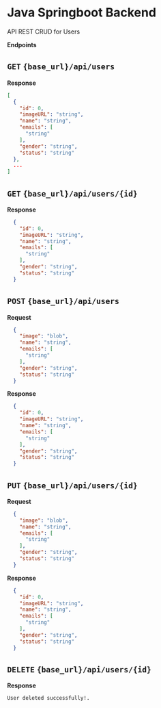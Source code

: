 # Java Springboot Backend
API REST CRUD for Users

**Endpoints**

## `GET` `{base_url}/api/users`

**Response**
```json
[
  {
    "id": 0,
    "imageURL": "string",
    "name": "string",
    "emails": [
      "string"
    ],
    "gender": "string",
    "status": "string"
  },
  ...
]
```

## `GET` `{base_url}/api/users/{id}`

**Response**
```json
  {
    "id": 0,
    "imageURL": "string",
    "name": "string",
    "emails": [
      "string"
    ],
    "gender": "string",
    "status": "string"
  }
```

## `POST` `{base_url}/api/users`

**Request**
```json
  {
    "image": "blob",
    "name": "string",
    "emails": [
      "string"
    ],
    "gender": "string",
    "status": "string"
  }
```

**Response**
```json
  {
    "id": 0,
    "imageURL": "string",
    "name": "string",
    "emails": [
      "string"
    ],
    "gender": "string",
    "status": "string"
  }
```

## `PUT` `{base_url}/api/users/{id}`

**Request**
```json
  {
    "image": "blob",
    "name": "string",
    "emails": [
      "string"
    ],
    "gender": "string",
    "status": "string"
  }
```

**Response**
```json
  {
    "id": 0,
    "imageURL": "string",
    "name": "string",
    "emails": [
      "string"
    ],
    "gender": "string",
    "status": "string"
  }
```

## `DELETE` `{base_url}/api/users/{id}`

**Response**

```
User deleted successfully!.
```

